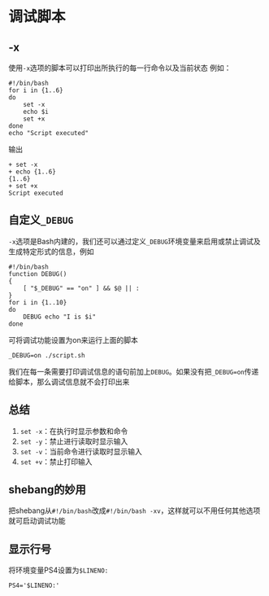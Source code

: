 # 调试脚本
## -x
使用`-x`选项的脚本可以打印出所执行的每一行命令以及当前状态
例如：
```shell
#!/bin/bash
for i in {1..6}
do
    set -x
    echo $i
    set +x
done
echo "Script executed"
```
输出
```
+ set -x
+ echo {1..6}
{1..6}
+ set +x
Script executed
```

## 自定义`_DEBUG`
`-x`选项是Bash内建的，我们还可以通过定义`_DEBUG`环境变量来启用或禁止调试及生成特定形式的信息，例如
```shell
#!/bin/bash
function DEBUG()
{
    [ "$_DEBUG" == "on" ] && $@ || :
}
for i in {1..10}
do
    DEBUG echo "I is $i"
done
```
可将调试功能设置为on来运行上面的脚本
```shell
_DEBUG=on ./script.sh
```
我们在每一条需要打印调试信息的语句前加上`DEBUG`。如果没有把`_DEBUG=on`传递给脚本，那么调试信息就不会打印出来


## 总结
1. `set -x`：在执行时显示参数和命令
2. `set -y`：禁止进行读取时显示输入
3. `set -v`：当前命令进行读取时显示输入
4. `set +v`：禁止打印输入

## shebang的妙用
把shebang从`#!/bin/bash`改成`#!/bin/bash -xv`，这样就可以不用任何其他选项就可启动调试功能

## 显示行号
将环境变量PS4设置为`$LINENO:`
```shell
PS4='$LINENO:'
```
